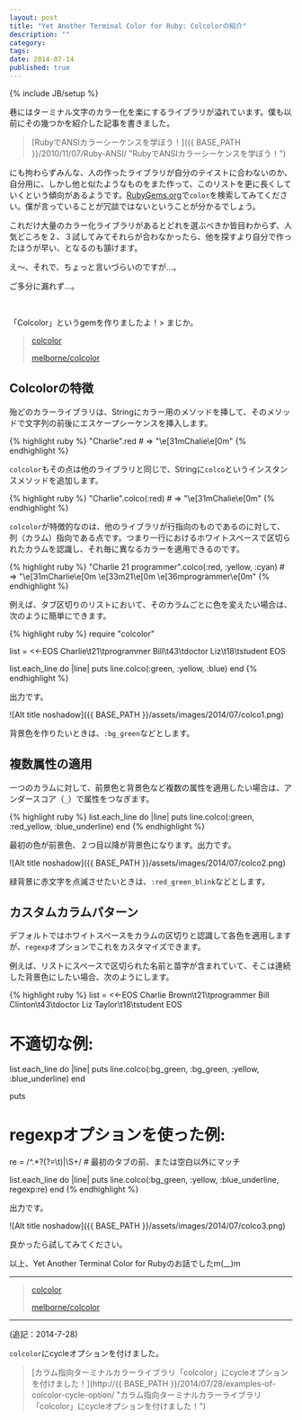 ```yaml
---
layout: post
title: "Yet Another Terminal Color for Ruby: Colcolorの紹介"
description: ""
category: 
tags: 
date: 2014-07-14
published: true
---
```

{% include JB/setup %}

巷にはターミナル文字のカラー化を楽にするライブラリが溢れています。僕も以前にその幾つかを紹介した記事を書きました。

> [RubyでANSIカラーシーケンスを学ぼう！]({{ BASE_PATH }}/2010/11/07/Ruby-ANSI/ "RubyでANSIカラーシーケンスを学ぼう！")

にも拘わらずみんな、人の作ったライブラリが自分のテイストに合わないのか、自分用に、しかし他と似たようなものをまた作って、このリストを更に長くしていくという傾向があるようです。[RubyGems.org](https://rubygems.org/search?utf8=%E2%9C%93&query=color "RubyGems.org")で`color`を検索してみてください。僕が言っていることが冗談ではないということが分かるでしょう。

これだけ大量のカラー化ライブラリがあるとどれを選ぶべきか皆目わからず、人気どころを２、３試してみてそれらが合わなかったら、他を探すより自分で作ったほうが早い、となるのも頷けます。


え〜、それで、ちょっと言いづらいのですが...。

ご多分に漏れず...。

<br/>

「Colcolor」というgemを作りましたよ！> まじか。

> [colcolor](https://rubygems.org/gems/colcolor "colcolor")
> 
> [melborne/colcolor](https://github.com/melborne/colcolor "melborne/colcolor")

## Colcolorの特徴

殆どのカラーライブラリは、Stringにカラー用のメソッドを挿して、そのメソッドで文字列の前後にエスケープシーケンスを挿入します。

{% highlight ruby %}
"Charlie".red # => "\e[31mChalie\e[0m"
{% endhighlight %}

`colcolor`もその点は他のライブラリと同じで、Stringに`colco`というインスタンスメソッドを追加します。

{% highlight ruby %}
"Charlie".colco(:red) # => "\e[31mChalie\e[0m"
{% endhighlight %}

`colcolor`が特徴的なのは、他のライブラリが行指向のものであるのに対して、列（カラム）指向である点です。つまり一行におけるホワイトスペースで区切られたカラムを認識し、それ毎に異なるカラーを適用できるのです。

{% highlight ruby %}
"Charlie 21 programmer".colco(:red, :yellow, :cyan) # => "\e[31mCharlie\e[0m \e[33m21\e[0m \e[36mprogrammer\e[0m"
{% endhighlight %}

例えば、タブ区切りのリストにおいて、そのカラムごとに色を変えたい場合は、次のように簡単にできます。

{% highlight ruby %}
require "colcolor"

list = <<-EOS
Charlie\t21\tprogrammer
Bill\t43\tdoctor
Liz\t18\tstudent
EOS

list.each_line do |line|
  puts line.colco(:green, :yellow, :blue)
end
{% endhighlight %}

出力です。

![Alt title noshadow]({{ BASE_PATH }}/assets/images/2014/07/colco1.png)

背景色を作りたいときは、`:bg_green`などとします。

## 複数属性の適用

一つのカラムに対して、前景色と背景色など複数の属性を適用したい場合は、アンダースコア（`_`）で属性をつなぎます。

{% highlight ruby %}
list.each_line do |line|
  puts line.colco(:green, :red_yellow, :blue_underline)
end
{% endhighlight %}

最初の色が前景色、２つ目以降が背景色になります。出力です。

![Alt title noshadow]({{ BASE_PATH }}/assets/images/2014/07/colco2.png)

緑背景に赤文字を点滅させたいときは、`:red_green_blink`などとします。

## カスタムカラムパターン

デフォルトではホワイトスペースをカラムの区切りと認識して各色を適用しますが、`regexp`オプションでこれをカスタマイズできます。

例えば、リストにスペースで区切られた名前と苗字が含まれていて、そこは連続した背景色にしたい場合、次のようにします。

{% highlight ruby %}
list = <<-EOS
Charlie Brown\t21\tprogrammer
Bill Clinton\t43\tdoctor
Liz Taylor\t18\tstudent
EOS

# 不適切な例:

list.each_line do |line|
  puts line.colco(:bg_green, :bg_green, :yellow, :blue_underline)
end

puts

# regexpオプションを使った例:

re = /^.*?(?=\t)|\S+/ # 最初のタブの前、または空白以外にマッチ

list.each_line do |line|
  puts line.colco(:bg_green, :yellow, :blue_underline, regexp:re)
end
{% endhighlight %}

出力です。


![Alt title noshadow]({{ BASE_PATH }}/assets/images/2014/07/colco3.png)


良かったら試してみてください。


以上、Yet Another Terminal Color for Rubyのお話でしたm(__)m

---

> [colcolor](https://rubygems.org/gems/colcolor "colcolor")
> 
> [melborne/colcolor](https://github.com/melborne/colcolor "melborne/colcolor")

---

(追記：2014-7-28) 

`colcolor`にcycleオプションを付けました。

> [カラム指向ターミナルカラーライブラリ「colcolor」にcycleオプションを付けました！](http://{{ BASE_PATH }}/2014/07/28/examples-of-colcolor-cycle-option/ "カラム指向ターミナルカラーライブラリ「colcolor」にcycleオプションを付けました！")

